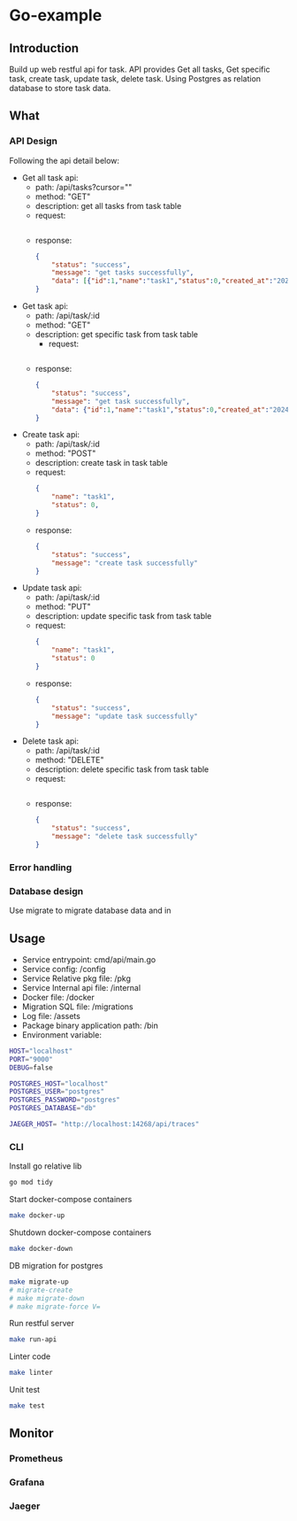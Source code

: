 # Go-example
## Introduction 
Build up web restful api for task.
API provides Get all tasks, Get specific task, create task, update task, delete task. Using Postgres as relation database to store task data.


## What 
### API Design
Following the api detail below:
- Get all task api:
    - path: /api/tasks?cursor=""
    - method: "GET"
    - description: get all tasks from task table
    - request: 
        ```json
        ```
    - response: 
        ```json
        {
            "status": "success",
            "message": "get tasks successfully",
            "data": [{"id":1,"name":"task1","status":0,"created_at":"2024-02-03T05:39:50.778131Z","updated_at":"2024-02-03T05:39:50.778131Z"}]
        }   
        ```
- Get task api:
    - path: /api/task/:id
    - method: "GET"
    - description: get specific task from task table
        - request: 
        ```json
        ```
    - response: 
        ```json
        {
            "status": "success",
            "message": "get task successfully",
            "data": {"id":1,"name":"task1","status":0,"created_at":"2024-02-03T05:39:50.778131Z","updated_at":"2024-02-03T05:39:50.778131Z"}
        }   
        ```
- Create task api:
    - path: /api/task/:id
    - method: "POST"
    - description: create task in task table
    - request: 
        ```json
        {
            "name": "task1",
            "status": 0,
        }
        ```
    - response: 
        ```json
        {
            "status": "success",
            "message": "create task successfully"
        }   
        ```
- Update task api:
    - path: /api/task/:id
    - method: "PUT"
    - description: update specific task from task table
    - request: 
        ```json
        {
            "name": "task1",
            "status": 0
        }   
        ```
    - response: 
        ```json
        {
            "status": "success",
            "message": "update task successfully"
        }   
        ```
- Delete task api:
    - path: /api/task/:id
    - method: "DELETE"
    - description: delete specific task from task table
    - request: 
        ```json
        ```
    - response: 
        ```json
        {
            "status": "success",
            "message": "delete task successfully"
        }   
        ```

### Error handling 


### Database design
Use migrate to migrate database data and in


## Usage
- Service entrypoint: cmd/api/main.go
- Service config: /config
- Service Relative pkg file: /pkg
- Service Internal api file: /internal
- Docker file: /docker
- Migration SQL file: /migrations
- Log file: /assets
- Package binary application path: /bin
- Environment variable: 
```sh
HOST="localhost"
PORT="9000"
DEBUG=false

POSTGRES_HOST="localhost"
POSTGRES_USER="postgres"
POSTGRES_PASSWORD="postgres"
POSTGRES_DATABASE="db"

JAEGER_HOST= "http://localhost:14268/api/traces"
```


### CLI
Install go relative lib 
```sh
go mod tidy
```

Start docker-compose containers
```sh
make docker-up 
```

Shutdown docker-compose containers
```sh
make docker-down
```

DB migration for postgres
```sh
make migrate-up
# migrate-create
# make migrate-down
# make migrate-force V=
```
Run restful server
```sh
make run-api
```

Linter code
```sh
make linter
```

Unit test
```sh
make test
```

## Monitor 
### Prometheus
### Grafana
### Jaeger 
